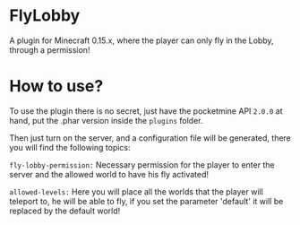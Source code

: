 # FlyLobby
A plugin for Minecraft 0.15.x, where the player can only fly in the Lobby, through a permission!

# How to use?
To use the plugin there is no secret, just have the pocketmine API `2.0.0` at hand, put the .phar version inside the `plugins` folder.

Then just turn on the server, and a configuration file will be generated, there you will find the following topics:

`fly-lobby-permission:` Necessary permission for the player to enter the server and the allowed world to have his fly activated!

`allowed-levels:` Here you will place all the worlds that the player will teleport to, he will be able to fly, if you set the parameter 'default' it will be replaced by the default world!
